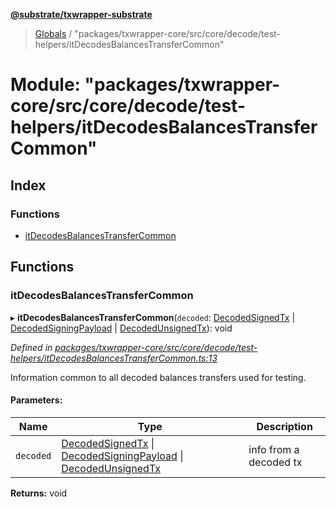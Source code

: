 **[@substrate/txwrapper-substrate](../README.md)**

> [Globals](../globals.md) / "packages/txwrapper-core/src/core/decode/test-helpers/itDecodesBalancesTransferCommon"

# Module: "packages/txwrapper-core/src/core/decode/test-helpers/itDecodesBalancesTransferCommon"

## Index

### Functions

* [itDecodesBalancesTransferCommon](_packages_txwrapper_core_src_core_decode_test_helpers_itdecodesbalancestransfercommon_.md#itdecodesbalancestransfercommon)

## Functions

### itDecodesBalancesTransferCommon

▸ **itDecodesBalancesTransferCommon**(`decoded`: [DecodedSignedTx](_packages_txwrapper_core_src_types_decode_.md#decodedsignedtx) \| [DecodedSigningPayload](_packages_txwrapper_core_src_types_decode_.md#decodedsigningpayload) \| [DecodedUnsignedTx](_packages_txwrapper_core_src_types_decode_.md#decodedunsignedtx)): void

*Defined in [packages/txwrapper-core/src/core/decode/test-helpers/itDecodesBalancesTransferCommon.ts:13](https://github.com/paritytech/txwrapper-core/blob/e071077/packages/txwrapper-core/src/core/decode/test-helpers/itDecodesBalancesTransferCommon.ts#L13)*

Information common to all decoded balances transfers used for testing.

#### Parameters:

Name | Type | Description |
------ | ------ | ------ |
`decoded` | [DecodedSignedTx](_packages_txwrapper_core_src_types_decode_.md#decodedsignedtx) \| [DecodedSigningPayload](_packages_txwrapper_core_src_types_decode_.md#decodedsigningpayload) \| [DecodedUnsignedTx](_packages_txwrapper_core_src_types_decode_.md#decodedunsignedtx) | info from a decoded tx  |

**Returns:** void
